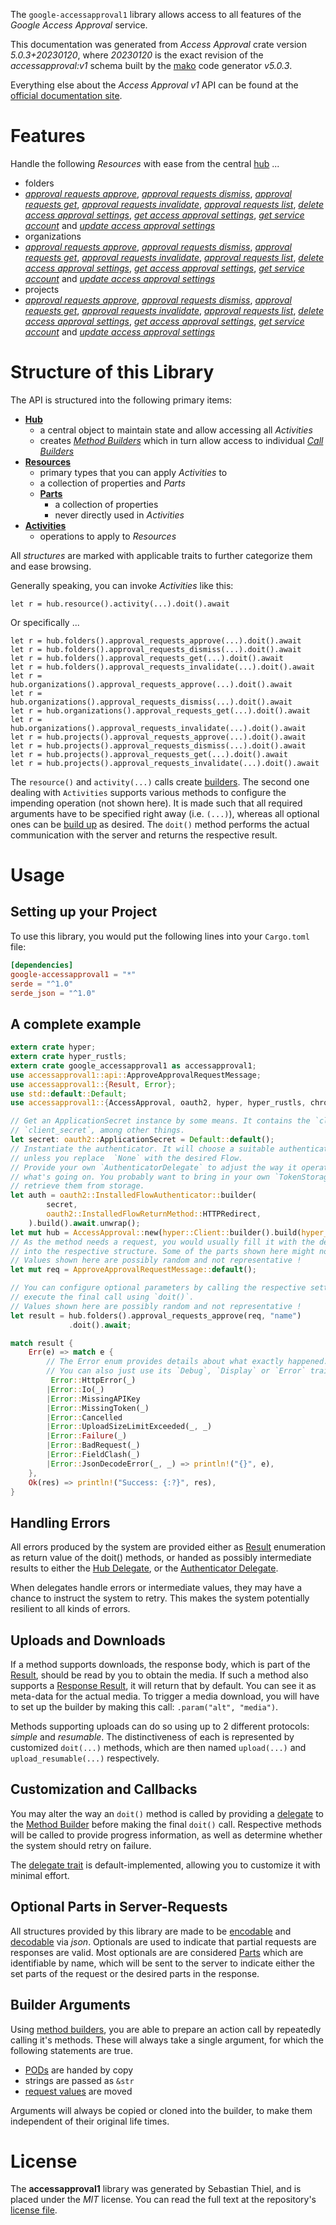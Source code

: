 <!---
DO NOT EDIT !
This file was generated automatically from 'src/generator/templates/api/README.md.mako'
DO NOT EDIT !
-->
The `google-accessapproval1` library allows access to all features of the *Google Access Approval* service.

This documentation was generated from *Access Approval* crate version *5.0.3+20230120*, where *20230120* is the exact revision of the *accessapproval:v1* schema built by the [mako](http://www.makotemplates.org/) code generator *v5.0.3*.

Everything else about the *Access Approval* *v1* API can be found at the
[official documentation site](https://cloud.google.com/cloud-provider-access-management/access-approval/docs).
# Features

Handle the following *Resources* with ease from the central [hub](https://docs.rs/google-accessapproval1/5.0.3+20230120/google_accessapproval1/AccessApproval) ...

* folders
 * [*approval requests approve*](https://docs.rs/google-accessapproval1/5.0.3+20230120/google_accessapproval1/api::FolderApprovalRequestApproveCall), [*approval requests dismiss*](https://docs.rs/google-accessapproval1/5.0.3+20230120/google_accessapproval1/api::FolderApprovalRequestDismisCall), [*approval requests get*](https://docs.rs/google-accessapproval1/5.0.3+20230120/google_accessapproval1/api::FolderApprovalRequestGetCall), [*approval requests invalidate*](https://docs.rs/google-accessapproval1/5.0.3+20230120/google_accessapproval1/api::FolderApprovalRequestInvalidateCall), [*approval requests list*](https://docs.rs/google-accessapproval1/5.0.3+20230120/google_accessapproval1/api::FolderApprovalRequestListCall), [*delete access approval settings*](https://docs.rs/google-accessapproval1/5.0.3+20230120/google_accessapproval1/api::FolderDeleteAccessApprovalSettingCall), [*get access approval settings*](https://docs.rs/google-accessapproval1/5.0.3+20230120/google_accessapproval1/api::FolderGetAccessApprovalSettingCall), [*get service account*](https://docs.rs/google-accessapproval1/5.0.3+20230120/google_accessapproval1/api::FolderGetServiceAccountCall) and [*update access approval settings*](https://docs.rs/google-accessapproval1/5.0.3+20230120/google_accessapproval1/api::FolderUpdateAccessApprovalSettingCall)
* organizations
 * [*approval requests approve*](https://docs.rs/google-accessapproval1/5.0.3+20230120/google_accessapproval1/api::OrganizationApprovalRequestApproveCall), [*approval requests dismiss*](https://docs.rs/google-accessapproval1/5.0.3+20230120/google_accessapproval1/api::OrganizationApprovalRequestDismisCall), [*approval requests get*](https://docs.rs/google-accessapproval1/5.0.3+20230120/google_accessapproval1/api::OrganizationApprovalRequestGetCall), [*approval requests invalidate*](https://docs.rs/google-accessapproval1/5.0.3+20230120/google_accessapproval1/api::OrganizationApprovalRequestInvalidateCall), [*approval requests list*](https://docs.rs/google-accessapproval1/5.0.3+20230120/google_accessapproval1/api::OrganizationApprovalRequestListCall), [*delete access approval settings*](https://docs.rs/google-accessapproval1/5.0.3+20230120/google_accessapproval1/api::OrganizationDeleteAccessApprovalSettingCall), [*get access approval settings*](https://docs.rs/google-accessapproval1/5.0.3+20230120/google_accessapproval1/api::OrganizationGetAccessApprovalSettingCall), [*get service account*](https://docs.rs/google-accessapproval1/5.0.3+20230120/google_accessapproval1/api::OrganizationGetServiceAccountCall) and [*update access approval settings*](https://docs.rs/google-accessapproval1/5.0.3+20230120/google_accessapproval1/api::OrganizationUpdateAccessApprovalSettingCall)
* projects
 * [*approval requests approve*](https://docs.rs/google-accessapproval1/5.0.3+20230120/google_accessapproval1/api::ProjectApprovalRequestApproveCall), [*approval requests dismiss*](https://docs.rs/google-accessapproval1/5.0.3+20230120/google_accessapproval1/api::ProjectApprovalRequestDismisCall), [*approval requests get*](https://docs.rs/google-accessapproval1/5.0.3+20230120/google_accessapproval1/api::ProjectApprovalRequestGetCall), [*approval requests invalidate*](https://docs.rs/google-accessapproval1/5.0.3+20230120/google_accessapproval1/api::ProjectApprovalRequestInvalidateCall), [*approval requests list*](https://docs.rs/google-accessapproval1/5.0.3+20230120/google_accessapproval1/api::ProjectApprovalRequestListCall), [*delete access approval settings*](https://docs.rs/google-accessapproval1/5.0.3+20230120/google_accessapproval1/api::ProjectDeleteAccessApprovalSettingCall), [*get access approval settings*](https://docs.rs/google-accessapproval1/5.0.3+20230120/google_accessapproval1/api::ProjectGetAccessApprovalSettingCall), [*get service account*](https://docs.rs/google-accessapproval1/5.0.3+20230120/google_accessapproval1/api::ProjectGetServiceAccountCall) and [*update access approval settings*](https://docs.rs/google-accessapproval1/5.0.3+20230120/google_accessapproval1/api::ProjectUpdateAccessApprovalSettingCall)




# Structure of this Library

The API is structured into the following primary items:

* **[Hub](https://docs.rs/google-accessapproval1/5.0.3+20230120/google_accessapproval1/AccessApproval)**
    * a central object to maintain state and allow accessing all *Activities*
    * creates [*Method Builders*](https://docs.rs/google-accessapproval1/5.0.3+20230120/google_accessapproval1/client::MethodsBuilder) which in turn
      allow access to individual [*Call Builders*](https://docs.rs/google-accessapproval1/5.0.3+20230120/google_accessapproval1/client::CallBuilder)
* **[Resources](https://docs.rs/google-accessapproval1/5.0.3+20230120/google_accessapproval1/client::Resource)**
    * primary types that you can apply *Activities* to
    * a collection of properties and *Parts*
    * **[Parts](https://docs.rs/google-accessapproval1/5.0.3+20230120/google_accessapproval1/client::Part)**
        * a collection of properties
        * never directly used in *Activities*
* **[Activities](https://docs.rs/google-accessapproval1/5.0.3+20230120/google_accessapproval1/client::CallBuilder)**
    * operations to apply to *Resources*

All *structures* are marked with applicable traits to further categorize them and ease browsing.

Generally speaking, you can invoke *Activities* like this:

```Rust,ignore
let r = hub.resource().activity(...).doit().await
```

Or specifically ...

```ignore
let r = hub.folders().approval_requests_approve(...).doit().await
let r = hub.folders().approval_requests_dismiss(...).doit().await
let r = hub.folders().approval_requests_get(...).doit().await
let r = hub.folders().approval_requests_invalidate(...).doit().await
let r = hub.organizations().approval_requests_approve(...).doit().await
let r = hub.organizations().approval_requests_dismiss(...).doit().await
let r = hub.organizations().approval_requests_get(...).doit().await
let r = hub.organizations().approval_requests_invalidate(...).doit().await
let r = hub.projects().approval_requests_approve(...).doit().await
let r = hub.projects().approval_requests_dismiss(...).doit().await
let r = hub.projects().approval_requests_get(...).doit().await
let r = hub.projects().approval_requests_invalidate(...).doit().await
```

The `resource()` and `activity(...)` calls create [builders][builder-pattern]. The second one dealing with `Activities`
supports various methods to configure the impending operation (not shown here). It is made such that all required arguments have to be
specified right away (i.e. `(...)`), whereas all optional ones can be [build up][builder-pattern] as desired.
The `doit()` method performs the actual communication with the server and returns the respective result.

# Usage

## Setting up your Project

To use this library, you would put the following lines into your `Cargo.toml` file:

```toml
[dependencies]
google-accessapproval1 = "*"
serde = "^1.0"
serde_json = "^1.0"
```

## A complete example

```Rust
extern crate hyper;
extern crate hyper_rustls;
extern crate google_accessapproval1 as accessapproval1;
use accessapproval1::api::ApproveApprovalRequestMessage;
use accessapproval1::{Result, Error};
use std::default::Default;
use accessapproval1::{AccessApproval, oauth2, hyper, hyper_rustls, chrono, FieldMask};

// Get an ApplicationSecret instance by some means. It contains the `client_id` and
// `client_secret`, among other things.
let secret: oauth2::ApplicationSecret = Default::default();
// Instantiate the authenticator. It will choose a suitable authentication flow for you,
// unless you replace  `None` with the desired Flow.
// Provide your own `AuthenticatorDelegate` to adjust the way it operates and get feedback about
// what's going on. You probably want to bring in your own `TokenStorage` to persist tokens and
// retrieve them from storage.
let auth = oauth2::InstalledFlowAuthenticator::builder(
        secret,
        oauth2::InstalledFlowReturnMethod::HTTPRedirect,
    ).build().await.unwrap();
let mut hub = AccessApproval::new(hyper::Client::builder().build(hyper_rustls::HttpsConnectorBuilder::new().with_native_roots().https_or_http().enable_http1().build()), auth);
// As the method needs a request, you would usually fill it with the desired information
// into the respective structure. Some of the parts shown here might not be applicable !
// Values shown here are possibly random and not representative !
let mut req = ApproveApprovalRequestMessage::default();

// You can configure optional parameters by calling the respective setters at will, and
// execute the final call using `doit()`.
// Values shown here are possibly random and not representative !
let result = hub.folders().approval_requests_approve(req, "name")
             .doit().await;

match result {
    Err(e) => match e {
        // The Error enum provides details about what exactly happened.
        // You can also just use its `Debug`, `Display` or `Error` traits
         Error::HttpError(_)
        |Error::Io(_)
        |Error::MissingAPIKey
        |Error::MissingToken(_)
        |Error::Cancelled
        |Error::UploadSizeLimitExceeded(_, _)
        |Error::Failure(_)
        |Error::BadRequest(_)
        |Error::FieldClash(_)
        |Error::JsonDecodeError(_, _) => println!("{}", e),
    },
    Ok(res) => println!("Success: {:?}", res),
}

```
## Handling Errors

All errors produced by the system are provided either as [Result](https://docs.rs/google-accessapproval1/5.0.3+20230120/google_accessapproval1/client::Result) enumeration as return value of
the doit() methods, or handed as possibly intermediate results to either the
[Hub Delegate](https://docs.rs/google-accessapproval1/5.0.3+20230120/google_accessapproval1/client::Delegate), or the [Authenticator Delegate](https://docs.rs/yup-oauth2/*/yup_oauth2/trait.AuthenticatorDelegate.html).

When delegates handle errors or intermediate values, they may have a chance to instruct the system to retry. This
makes the system potentially resilient to all kinds of errors.

## Uploads and Downloads
If a method supports downloads, the response body, which is part of the [Result](https://docs.rs/google-accessapproval1/5.0.3+20230120/google_accessapproval1/client::Result), should be
read by you to obtain the media.
If such a method also supports a [Response Result](https://docs.rs/google-accessapproval1/5.0.3+20230120/google_accessapproval1/client::ResponseResult), it will return that by default.
You can see it as meta-data for the actual media. To trigger a media download, you will have to set up the builder by making
this call: `.param("alt", "media")`.

Methods supporting uploads can do so using up to 2 different protocols:
*simple* and *resumable*. The distinctiveness of each is represented by customized
`doit(...)` methods, which are then named `upload(...)` and `upload_resumable(...)` respectively.

## Customization and Callbacks

You may alter the way an `doit()` method is called by providing a [delegate](https://docs.rs/google-accessapproval1/5.0.3+20230120/google_accessapproval1/client::Delegate) to the
[Method Builder](https://docs.rs/google-accessapproval1/5.0.3+20230120/google_accessapproval1/client::CallBuilder) before making the final `doit()` call.
Respective methods will be called to provide progress information, as well as determine whether the system should
retry on failure.

The [delegate trait](https://docs.rs/google-accessapproval1/5.0.3+20230120/google_accessapproval1/client::Delegate) is default-implemented, allowing you to customize it with minimal effort.

## Optional Parts in Server-Requests

All structures provided by this library are made to be [encodable](https://docs.rs/google-accessapproval1/5.0.3+20230120/google_accessapproval1/client::RequestValue) and
[decodable](https://docs.rs/google-accessapproval1/5.0.3+20230120/google_accessapproval1/client::ResponseResult) via *json*. Optionals are used to indicate that partial requests are responses
are valid.
Most optionals are are considered [Parts](https://docs.rs/google-accessapproval1/5.0.3+20230120/google_accessapproval1/client::Part) which are identifiable by name, which will be sent to
the server to indicate either the set parts of the request or the desired parts in the response.

## Builder Arguments

Using [method builders](https://docs.rs/google-accessapproval1/5.0.3+20230120/google_accessapproval1/client::CallBuilder), you are able to prepare an action call by repeatedly calling it's methods.
These will always take a single argument, for which the following statements are true.

* [PODs][wiki-pod] are handed by copy
* strings are passed as `&str`
* [request values](https://docs.rs/google-accessapproval1/5.0.3+20230120/google_accessapproval1/client::RequestValue) are moved

Arguments will always be copied or cloned into the builder, to make them independent of their original life times.

[wiki-pod]: http://en.wikipedia.org/wiki/Plain_old_data_structure
[builder-pattern]: http://en.wikipedia.org/wiki/Builder_pattern
[google-go-api]: https://github.com/google/google-api-go-client

# License
The **accessapproval1** library was generated by Sebastian Thiel, and is placed
under the *MIT* license.
You can read the full text at the repository's [license file][repo-license].

[repo-license]: https://github.com/Byron/google-apis-rsblob/main/LICENSE.md

